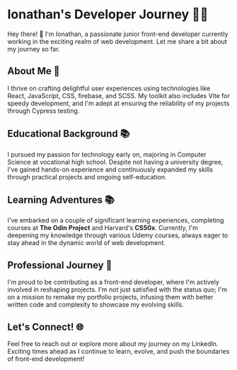 # Ionathan's Developer Journey 👨‍💻

Hey there! 👋 I'm Ionathan, a passionate junior front-end developer currently working in the exciting realm of web development. Let me share a bit about my journey so far.

## About Me 🚀

I thrive on crafting delightful user experiences using technologies like React, JavaScript, CSS, firebase, and SCSS. My toolkit also includes Vite for speedy development, and I'm adept at ensuring the reliability of my projects through Cypress testing.

## Educational Background 📚

I pursued my passion for technology early on, majoring in Computer Science at vocational high school. Despite not having a university degree, I've gained hands-on experience and continuously expanded my skills through practical projects and ongoing self-education.

## Learning Adventures 📚

I've embarked on a couple of significant learning experiences, completing courses at **The Odin Project** and Harvard's **CS50x**. Currently, I'm deepening my knowledge through various Udemy courses, always eager to stay ahead in the dynamic world of web development.

## Professional Journey 💼

I'm proud to be contributing as a front-end developer, where I'm actively involved in reshaping projects. I'm not just satisfied with the status quo; I'm on a mission to remake my portfolio projects, infusing them with better written code and complexity to showcase my evolving skills.

## Let's Connect! 🌐

Feel free to reach out or explore more about my journey on my LinkedIn. Exciting times ahead as I continue to learn, evolve, and push the boundaries of front-end development!

